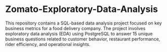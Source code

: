 # Zomato-Exploratory-Data-Analysis
This repository contains a SQL-based data analysis project focused on key business metrics for a food delivery company. The project involves exploratory data analysis (EDA) using PostgreSQL to answer 15 unique business questions related to customer behavior, restaurant performance, rider efficiency, and operational insights.
